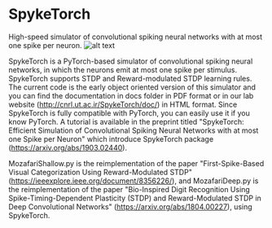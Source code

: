 # SpykeTorch
High-speed simulator of convolutional spiking neural networks with at most one spike per neuron.
![alt text](https://raw.githubusercontent.com/miladmozafari/SpykeTorch/master/logo.png)

SpykeTorch is a PyTorch-based simulator of convolutional spiking neural networks, in which the neurons emit at most one spike per stimulus. SpykeTorch supports STDP and Reward-modulated STDP learning rules. The current code is the early object oriented version of this simulator and you can find the documentation in docs folder in PDF format or in our lab website (http://cnrl.ut.ac.ir/SpykeTorch/doc/) in HTML format. Since SpykeTorch is fully compatible with PyTorch, you can easily use it if you know PyTorch. A tutorial is available in the preprint titled "SpykeTorch: Efficient Simulation of Convolutional Spiking Neural Networks with at most one Spike per Neuron" which introduce SpykeTorch package (https://arxiv.org/abs/1903.02440).

MozafariShallow.py is the reimplementation of the paper "First-Spike-Based Visual Categorization Using Reward-Modulated STDP" (https://ieeexplore.ieee.org/document/8356226/), and MozafariDeep.py is the reimplementation of the paper "Bio-Inspired Digit Recognition Using Spike-Timing-Dependent Plasticity (STDP) and Reward-Modulated STDP in Deep Convolutional Networks" (https://arxiv.org/abs/1804.00227), using SpykeTorch.

